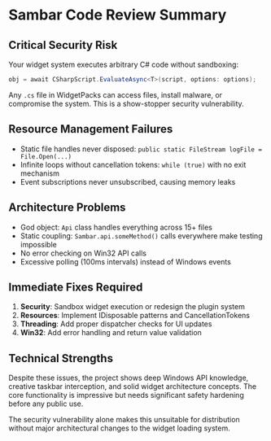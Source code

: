 # Sambar Code Review Summary

## Critical Security Risk
Your widget system executes arbitrary C# code without sandboxing:
```csharp
obj = await CSharpScript.EvaluateAsync<T>(script, options: options);
```
Any `.cs` file in WidgetPacks can access files, install malware, or compromise the system. This is a show-stopper security vulnerability.

## Resource Management Failures
- Static file handles never disposed: `public static FileStream logFile = File.Open(...)`
- Infinite loops without cancellation tokens: `while (true)` with no exit mechanism
- Event subscriptions never unsubscribed, causing memory leaks

## Architecture Problems
- God object: `Api` class handles everything across 15+ files
- Static coupling: `Sambar.api.someMethod()` calls everywhere make testing impossible
- No error checking on Win32 API calls
- Excessive polling (100ms intervals) instead of Windows events

## Immediate Fixes Required
1. **Security**: Sandbox widget execution or redesign the plugin system
2. **Resources**: Implement IDisposable patterns and CancellationTokens
3. **Threading**: Add proper dispatcher checks for UI updates
4. **Win32**: Add error handling and return value validation

## Technical Strengths
Despite these issues, the project shows deep Windows API knowledge, creative taskbar interception, and solid widget architecture concepts. The core functionality is impressive but needs significant safety hardening before any public use.

The security vulnerability alone makes this unsuitable for distribution without major architectural changes to the widget loading system.
